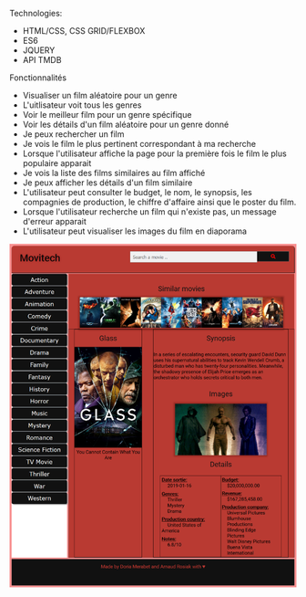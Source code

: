 
Technologies:
- HTML/CSS, CSS GRID/FLEXBOX
- ES6
- JQUERY
- API TMDB

Fonctionnalités

- Visualiser un film aléatoire pour un genre 
- L'uitlisateur voit tous les genres 
- Voir le meilleur film pour un genre spécifique
- Voir les détails d'un film aléatoire pour un genre donné
- Je peux rechercher un film
- Je vois le film le plus pertinent correspondant à ma recherche
- Lorsque l'utilisateur affiche la page pour la première fois le film le plus populaire apparait 
- Je vois la liste des films similaires au film affiché 
- Je peux afficher les détails d'un film similaire
- L'utilisateur peut consulter le budget, le nom, le synopsis, les compagnies de production, le chiffre d'affaire ainsi que le poster du film.
- Lorsque l'utilisateur recherche un film qui n'existe pas, un message d'erreur apparait
- L'utilisateur peut visualiser les images du film en diaporama 

![screenshot_page](https://github.com/arsiak/movitech/blob/master/movitech_screenshot.png)

